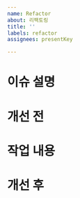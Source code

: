 ```yaml
---
name: Refactor
about: 리팩토링
title: ''
labels: refactor
assignees: presentKey

---
```


# 이슈 설명


# 개선 전


# 작업 내용


# 개선 후
